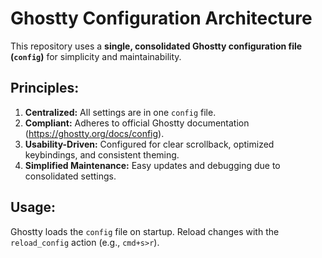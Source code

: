 # Ghostty Configuration Architecture

This repository uses a **single, consolidated Ghostty configuration file (`config`)** for simplicity and maintainability.

## Principles:

1.  **Centralized:** All settings are in one `config` file.
2.  **Compliant:** Adheres to official Ghostty documentation (https://ghostty.org/docs/config).
3.  **Usability-Driven:** Configured for clear scrollback, optimized keybindings, and consistent theming.
4.  **Simplified Maintenance:** Easy updates and debugging due to consolidated settings.

## Usage:

Ghostty loads the `config` file on startup. Reload changes with the `reload_config` action (e.g., `cmd+s>r`).
